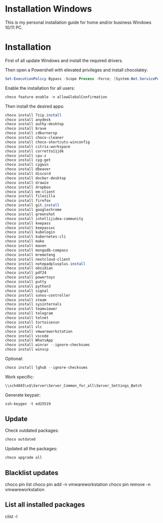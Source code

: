 # Installation Windows

This is my personal installation guide for home and/or business Windows 10/11 PC.

# Installation

First of all update Windows and install the required drivers.

Then open a Powershell with elevated privileges and install chocolatey:

```powershell
Set-ExecutionPolicy Bypass -Scope Process -Force; [System.Net.ServicePointManager]::SecurityProtocol = [System.Net.ServicePointManager]::SecurityProtocol -bor 3072; iex ((New-Object System.Net.WebClient).DownloadString('https://chocolatey.org/install.ps1'))
```

Enable the installation for all users:

```powershell
choco feature enable -n allowGlobalConfirmation
```

Then install the desired apps:

```powershell
choco install 7zip.install
choco install anydesk
choco install authy-desktop
choco install brave
choco install cdburnerxp
choco install choco-cleaner
choco install choco-shortcuts-winconfig
choco install citrix-workspace
choco install corretto11jdk
choco install cpu-z
choco install cyg-get
choco install cygwin
choco install dbeaver
choco install discord
choco install docker-desktop
choco install drawio
choco install dropbox
choco install em-client
choco install filezilla
choco install firefox
choco install git.install
choco install googlechrome
choco install greenshot
choco install intellijidea-community
choco install keepass
choco install keepassxc
choco install kubelogin
choco install kubernetes-cli
choco install make
choco install maven
choco install mongodb-compass
choco install mremoteng
choco install nextcloud-client
choco install notepadplusplus.install
choco install obsidian
choco install pdf24
choco install powertoys
choco install putty
choco install python3
choco install signal
choco install sonos-controller
choco install steam
choco install sysinternals
choco install teamviewer
choco install telegram
choco install telnet
choco install tortoisesvn
choco install vlc
choco install vmwareworkstation
choco install vscode
choco install WhatsApp
choco install winrar --ignore-checksums
choco install winscp

```

Optional:

```powershell
choco install lghub --ignore-checksums
```

Work specific:

```powershell
\\sch4045\x$\Server\Server_Common_for_all\Server_Settings_Batch
```

Generate keypair:

```powershell
ssh-keygen -t ed25519
```

## Update

Check outdated packages:

```powershell
choco outdated
```

Updated all the packages:

```powershell
choco upgrade all
```

## Blacklist updates

choco pin list
choco pin add -n vmwareworkstation
choco pin remove -n vmwareworkstation

## List all installed packages

clist -l
